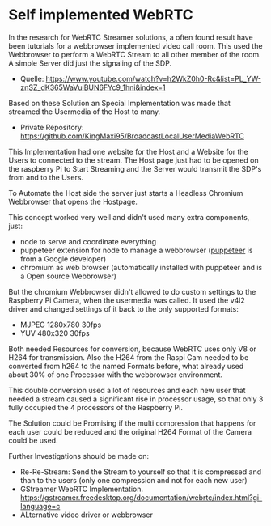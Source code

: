 # Self implemented WebRTC

In the research for WebRTC Streamer solutions, a often found result have been tutorials for a webbrowser implemented video call room. This used the Webbrowser to perform a WebRTC Stream to all other member of the room. A simple Server did just the signaling of the SDP.

- Quelle: https://www.youtube.com/watch?v=h2WkZ0h0-Rc&list=PL_YW-znSZ_dK365WaVuiBUN6FYc9_1hni&index=1

Based on these Solution an Special Implementation was made that streamed the Usermedia of the Host to many.

- Private Repository: https://github.com/KingMaxi95/BroadcastLocalUserMediaWebRTC

This Implementation had one website for the Host and a Website for the Users to connected to the stream. The Host page just had to be opened on the raspberry Pi to Start Streaming and the Server would transmit the SDP's from and to the Users.

To Automate the Host side the server just starts a Headless Chromium Webbrowser that opens the Hostpage.

This concept worked very well and didn't used many extra components, just:

- node to serve and coordinate everything
- puppeteer extension for node to manage a webbrowser ([puppeteer](https://github.com/puppeteer/puppeteer) is from a Google developer)
- chromium as web browser (automatically installed with puppeteer and is a Open source Webbrowser)

But the chromium Webbrowser didn't allowed to do custom settings to the Raspberry Pi Camera, when the usermedia was called. It used the v4l2 driver and changed settings of it back to the only supported formats:

- MJPEG 1280x780 30fps
- YUV 480x320 30fps

Both needed Resources for conversion, because WebRTC uses only V8 or H264 for transmission. Also the H264 from the Raspi Cam needed to be converted from h264 to the named Formats before, what already used about 30% of one Processor with the webbrowser environment.

This double conversion used a lot of resources and each new user that needed a stream caused a significant rise in processor usage, so that only 3 fully occupied the 4 processors of the Raspberry Pi.

The Solution could be Promising if the multi compression that happens for each user could be reduced and the original H264 Format of the Camera could be used.

Further Investigations should be made on:

- Re-Re-Stream: Send the Stream to yourself so that it is compressed and than to the users (only one compression and not for each new user)
- GStreamer WebRTC Implementation. https://gstreamer.freedesktop.org/documentation/webrtc/index.html?gi-language=c
- ALternative video driver or webbrowser